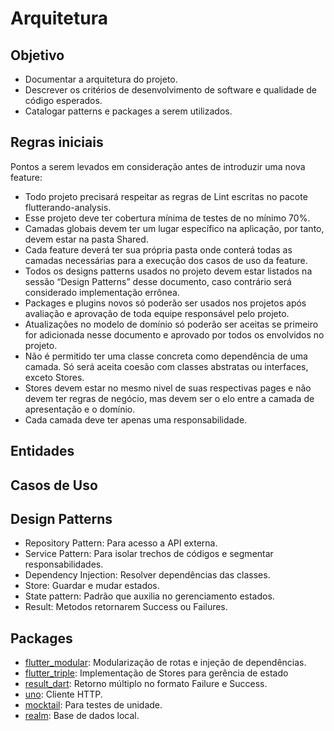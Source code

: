 # Arquitetura

## Objetivo

- Documentar a arquitetura do projeto.
- Descrever os critérios de desenvolvimento de software e qualidade de código esperados.
- Catalogar patterns e packages a serem utilizados.

## Regras iniciais

Pontos a serem levados em consideração antes de introduzir uma nova feature:

- Todo projeto precisará respeitar as regras de Lint escritas no pacote flutterando-analysis.
- Esse projeto deve ter cobertura mínima de testes de no mínimo 70%.
- Camadas globais devem ter um lugar específico na aplicação, por tanto, devem estar na pasta Shared.
- Cada feature deverá ter sua própria pasta onde conterá todas as camadas necessárias para a execução dos casos de uso da feature.
- Todos os designs patterns usados no projeto devem estar listados na sessão “Design Patterns” desse documento, caso contrário será considerado implementação errônea.
- Packages e plugins novos só poderão ser usados nos projetos após avaliação e aprovação de toda equipe responsável pelo projeto.
- Atualizações no modelo de domínio só poderão ser aceitas se primeiro for adicionada nesse documento e aprovado por todos os envolvidos no projeto.
- Não é permitido ter uma classe concreta como dependência de uma camada. Só será aceita coesão com classes abstratas ou interfaces, exceto Stores.
- Stores devem estar no mesmo nivel de suas respectivas pages e não devem ter regras de negócio, mas devem ser o elo entre a camada de apresentação e o domínio.
- Cada camada deve ter apenas uma responsabilidade.


## Entidades



## Casos de Uso



## Design Patterns

- Repository Pattern: Para acesso a API externa.
- Service Pattern: Para isolar trechos de códigos e segmentar responsabilidades.
- Dependency Injection: Resolver dependências das classes.
- Store: Guardar e mudar estados.
- State pattern: Padrão que auxilia no gerenciamento estados.
- Result: Metodos retornarem Success ou Failures.


## Packages

- [flutter_modular](https://pub.dev/packages/flutter_modular): Modularização de rotas e injeção de dependências.
- [flutter_triple](https://pub.dev/packages/flutter_triple): Implementação de Stores para gerência de estado
- [result_dart](https://pub.dev/packages/result_dart): Retorno múltiplo no formato Failure e Success.
- [uno](https://pub.dev/packages/uno): Cliente HTTP.
- [mocktail](https://pub.dev/packages/mocktail): Para testes de unidade.
- [realm](https://pub.dev/packages/realm): Base de dados local.